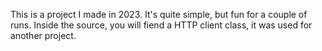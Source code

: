This is a project I made in 2023. It's quite simple, but fun for a couple of runs. Inside the source, you will fiend a HTTP client class, it was used for another project.
